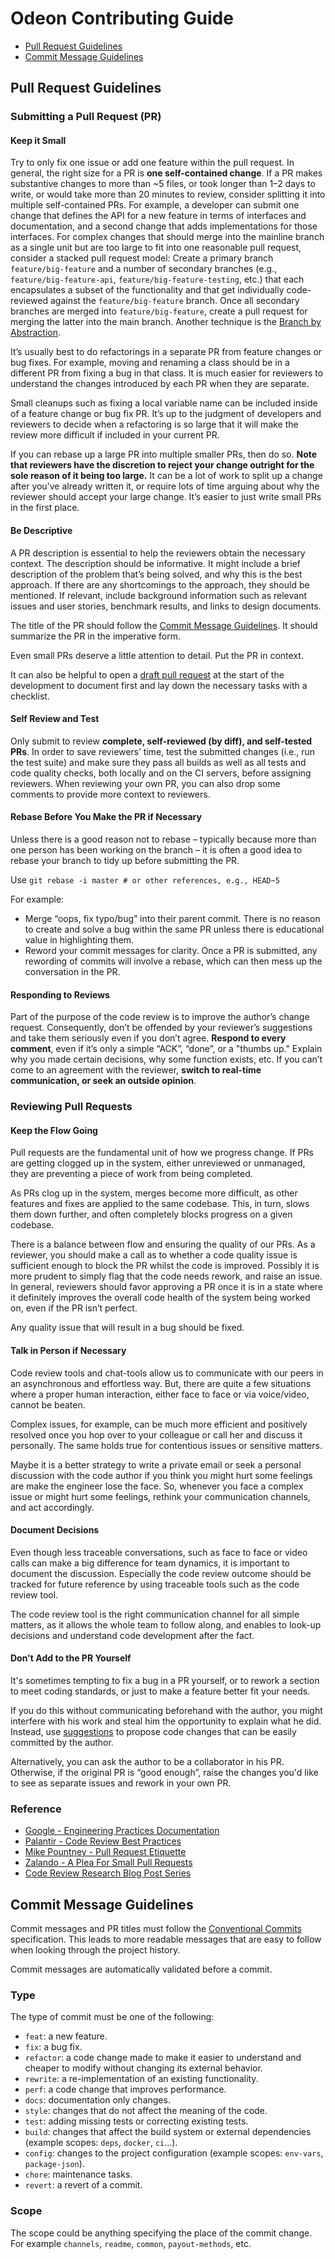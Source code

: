 # Odeon Contributing Guide

- [Pull Request Guidelines](#pull-request-guidelines)
- [Commit Message Guidelines](#commit-message-guidelines)

## Pull Request Guidelines

### Submitting a Pull Request (PR)

#### Keep it Small

Try to only fix one issue or add one feature within the pull request. In general, the right size for a PR is **one self-contained change**. If a PR makes substantive changes to more than ~5 files, or took longer than 1–2 days to write, or would take more than 20 minutes to review, consider splitting it into multiple self-contained PRs. For example, a developer can submit one change that defines the API for a new feature in terms of interfaces and documentation, and a second change that adds implementations for those interfaces. For complex changes that should merge into the mainline branch as a single unit but are too large to fit into one reasonable pull request, consider a stacked pull request model: Create a primary branch `feature/big-feature` and a number of secondary branches (e.g., `feature/big-feature-api`, `feature/big-feature-testing`, etc.) that each encapsulates a subset of the functionality and that get individually code-reviewed against the `feature/big-feature` branch. Once all secondary branches are merged into `feature/big-feature`, create a pull request for merging the latter into the main branch. Another technique is the [Branch by Abstraction](https://trunkbaseddevelopment.com/branch-by-abstraction/).

It’s usually best to do refactorings in a separate PR from feature changes or bug fixes. For example, moving and renaming a class should be in a different PR from fixing a bug in that class. It is much easier for reviewers to understand the changes introduced by each PR when they are separate.

Small cleanups such as fixing a local variable name can be included inside of a feature change or bug fix PR. It’s up to the judgment of developers and reviewers to decide when a refactoring is so large that it will make the review more difficult if included in your current PR.

If you can rebase up a large PR into multiple smaller PRs, then do so. **Note that reviewers have the discretion to reject your change outright for the sole reason of it being too large.** It can be a lot of work to split up a change after you’ve already written it, or require lots of time arguing about why the reviewer should accept your large change. It’s easier to just write small PRs in the first place.

#### Be Descriptive

A PR description is essential to help the reviewers obtain the necessary context. The description should be informative. It might include a brief description of the problem that’s being solved, and why this is the best approach. If there are any shortcomings to the approach, they should be mentioned. If relevant, include background information such as relevant issues and user stories, benchmark results, and links to design documents.

The title of the PR should follow the [Commit Message Guidelines](#commit-message-guidelines). It should summarize the PR in the imperative form.

Even small PRs deserve a little attention to detail. Put the PR in context.

It can also be helpful to open a [draft pull request](https://help.github.com/en/github/collaborating-with-issues-and-pull-requests/about-pull-requests#draft-pull-requests) at the start of the development to document first and lay down the necessary tasks with a checklist.

#### Self Review and Test

Only submit to review **complete, self-reviewed (by diff), and self-tested PRs**. In order to save reviewers’ time, test the submitted changes (i.e., run the test suite) and make sure they pass all builds as well as all tests and code quality checks, both locally and on the CI servers, before assigning reviewers. When reviewing your own PR, you can also drop some comments to provide more context to reviewers.

#### Rebase Before You Make the PR if Necessary

Unless there is a good reason not to rebase – typically because more than one person has been working on the branch – it is often a good idea to rebase your branch to tidy up before submitting the PR.

Use `git rebase -i master # or other references, e.g., HEAD~5`

For example:

- Merge “oops, fix typo/bug” into their parent commit. There is no reason to create and solve a bug within the same PR unless there is educational value in highlighting them.
- Reword your commit messages for clarity. Once a PR is submitted, any rewording of commits will involve a rebase, which can then mess up the conversation in the PR.

#### Responding to Reviews

Part of the purpose of the code review is to improve the author’s change request. Consequently, don’t be offended by your reviewer’s suggestions and take them seriously even if you don’t agree. **Respond to every comment**, even if it’s only a simple “ACK”, “done”, or a "thumbs up." Explain why you made certain decisions, why some function exists, etc. If you can’t come to an agreement with the reviewer, **switch to real-time communication, or seek an outside opinion**.

### Reviewing Pull Requests

#### Keep the Flow Going

Pull requests are the fundamental unit of how we progress change. If PRs are getting clogged up in the system, either unreviewed or unmanaged, they are preventing a piece of work from being completed.

As PRs clog up in the system, merges become more difficult, as other features and fixes are applied to the same codebase. This, in turn, slows them down further, and often completely blocks progress on a given codebase.

There is a balance between flow and ensuring the quality of our PRs. As a reviewer, you should make a call as to whether a code quality issue is sufficient enough to block the PR whilst the code is improved. Possibly it is more prudent to simply flag that the code needs rework, and raise an issue. In general, reviewers should favor approving a PR once it is in a state where it definitely improves the overall code health of the system being worked on, even if the PR isn’t perfect.

Any quality issue that will result in a bug should be fixed.

#### Talk in Person if Necessary

Code review tools and chat-tools allow us to communicate with our peers in an asynchronous and effortless way. But, there are quite a few situations where a proper human interaction, either face to face or via voice/video, cannot be beaten.

Complex issues, for example, can be much more efficient and positively resolved once you hop over to your colleague or call her and discuss it personally. The same holds true for contentious issues or sensitive matters.

Maybe it is a better strategy to write a private email or seek a personal discussion with the code author if you think you might hurt some feelings are make the engineer lose the face. So, whenever you face a complex issue or might hurt some feelings, rethink your communication channels, and act accordingly.

#### Document Decisions

Even though less traceable conversations, such as face to face or video calls can make a big difference for team dynamics, it is important to document the discussion. Especially the code review outcome should be tracked for future reference by using traceable tools such as the code review tool.

The code review tool is the right communication channel for all simple matters, as it allows the whole team to follow along, and enables to look-up decisions and understand code development after the fact.

#### Don't Add to the PR Yourself

It's sometimes tempting to fix a bug in a PR yourself, or to rework a section to meet coding standards, or just to make a feature better fit your needs.

If you do this without communicating beforehand with the author, you might interfere with his work and steal him the opportunity to explain what he did. Instead, use [suggestions](https://help.github.com/en/github/collaborating-with-issues-and-pull-requests/commenting-on-a-pull-request#adding-line-comments-to-a-pull-request) to propose code changes that can be easily committed by the author.

Alternatively, you can ask the author to be a collaborator in his PR. Otherwise, if the original PR is “good enough”, raise the changes you'd like to see as separate issues and rework in your own PR.

### Reference

- [Google - Engineering Practices Documentation](https://google.github.io/eng-practices/)
- [Palantir - Code Review Best Practices](https://medium.com/palantir/code-review-best-practices-19e02780015f)
- [Mike Pountney - Pull Request Etiquette](https://gist.github.com/mikepea/863f63d6e37281e329f8)
- [Zalando - A Plea For Small Pull Requests](https://jobs.zalando.com/en/tech/blog/a-plea-for-small-pull-requests)
- [Code Review Research Blog Post Series](https://www.michaelagreiler.com/code-review-blog-post-series/)

## Commit Message Guidelines

Commit messages and PR titles must follow the
[Conventional Commits](https://www.conventionalcommits.org/) specification. This leads to more
readable messages that are easy to follow when looking through the project history.

Commit messages are automatically validated before a commit.

### Type

The type of commit must be one of the following:

- `feat`: a new feature.
- `fix`: a bug fix.
- `refactor`: a code change made to make it easier to understand and cheaper to modify without
  changing its external behavior.
- `rewrite`: a re-implementation of an existing functionality.
- `perf`: a code change that improves performance.
- `docs`: documentation only changes.
- `style`: changes that do not affect the meaning of the code.
- `test`: adding missing tests or correcting existing tests.
- `build`: changes that affect the build system or external dependencies (example scopes: `deps`, `docker`, `ci`...).
- `config`: changes to the project configuration (example scopes: `env-vars`, `package-json`).
- `chore`: maintenance tasks.
- `revert`: a revert of a commit.

### Scope

The scope could be anything specifying the place of the commit change. For example `channels`,
`readme`, `common`, `payout-methods`, etc.
